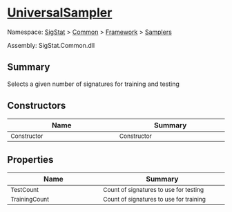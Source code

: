 # [UniversalSampler](./UniversalSampler.md)

Namespace: [SigStat]() > [Common](./../../README.md) > [Framework]() > [Samplers](./README.md)

Assembly: SigStat.Common.dll

## Summary
Selects a given number of signatures for training and testing

## Constructors

| Name | Summary | 
| --- | --- | 
| <sub>Constructor</sub><img width=200/>  | <sub>Constructor</sub><img width=200/>  | <br>


## Properties

| Name | Summary | 
| --- | --- | 
| <sub>TestCount</sub><img width=200/>  | <sub>Count of signatures to use for testing</sub><img width=200/>  | <br>
| <sub>TrainingCount</sub><img width=200/>  | <sub>Count of signatures to use for training</sub><img width=200/>  | <br>


